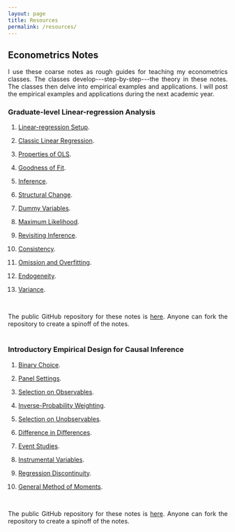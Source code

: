 ```yaml
---
layout: page
title: Resources
permalink: /resources/
---
```

## Econometrics Notes
<style>body {text-align: justify}</style>
I use these coarse notes as rough guides for teaching my econometrics classes. The classes develop---step-by-step---the theory in these notes. The classes then delve into empirical examples and applications. I will post the empirical examples and applications during the next academic year.
<br />

### Graduate-level Linear-regression Analysis
1. [Linear-regression Setup](https://www.dropbox.com/s/mjct4zovsw4q1bk/topic1_regressionsetup.pdf?dl=0). 

2. [Classic Linear Regression](https://www.dropbox.com/s/qg48r3k2vo5pqg6/topic2_classiclinear.pdf?dl=0). 

3. [Properties of OLS](https://www.dropbox.com/s/btvir5sd2acw94c/topic3_propertiesols.pdf?dl=0). 

4. [Goodness of Fit](https://www.dropbox.com/s/okz4lby9usvv2qe/topic4_goodnessfit.pdf?dl=0). 

5. [Inference](https://www.dropbox.com/s/qsivfauxuxz1h2m/topic5_inference.pdf?dl=0). 

6. [Structural Change](https://www.dropbox.com/s/ukqvjz964z399iq/topic6_structuralchange.pdf?dl=0). 

7. [Dummy Variables](https://www.dropbox.com/s/leil414f8l0k6o5/topic7_dummyvariables.pdf?dl=0). 

8. [Maximum Likelihood](https://www.dropbox.com/s/z5epp2woshwgnx3/topic8_ml.pdf?dl=0). 

9. [Revisiting Inference](https://www.dropbox.com/s/qevt80bkfgpbll8/topic8a_revisitinginference.pdf?dl=0). 

10. [Consistency](https://www.dropbox.com/s/s6uofkwyzxet65o/topic9_consistency.pdf?dl=0). 

11. [Omission and Overfitting](https://www.dropbox.com/s/ribu7dgaavd2n56/topic10_omissionoverfitting.pdf?dl=0). 

12. [Endogeneity](https://www.dropbox.com/s/8npjydd29coeli5/topic11_endogeneity.pdf?dl=0). 

13. [Variance](https://www.dropbox.com/s/0tksmn23cp5auv9/topic12_varianceestimation.pdf?dl=0).
<br />

The public GitHub repository for these notes is [here](https://github.com/jorgelgarcia/econ900-02). Anyone can fork the repository to create a spinoff of the notes.
<br />
<br />

### Introductory Empirical Design for Causal Inference
1. [Binary Choice](https://www.dropbox.com/s/wbdjg80qctm63tv/topic1_binary.pdf?dl=0). 

2. [Panel Settings](https://www.dropbox.com/s/mrz2pnnho7tj6h6/topic2_panel.pdf?dl=0). 

3. [Selection on Observables](https://www.dropbox.com/s/nc3fono3r8luy1f/topic3_selectionobservables.pdf?dl=0). 

4. [Inverse-Probability Weighting](https://www.dropbox.com/s/nymfskok83taunz/topic4_ipw.pdf?dl=0). 

5. [Selection on Unobservables](https://www.dropbox.com/s/kvywd6kc46dkxtm/topic5_selectionunobservables.pdf?dl=0). 

6. [Difference in Differences](https://www.dropbox.com/s/bwyplknr1ri1u3v/topic6_diffindiff.pdf?dl=0). 

7. [Event Studies](https://www.dropbox.com/s/unhx06gjkbw96p1/topic7_eventstudies.pdf?dl=0). 

8. [Instrumental Variables](https://www.dropbox.com/s/cueakty8tm215fa/topic8_iv.pdf?dl=0). 

9. [Regression Discontinuity](https://www.dropbox.com/s/q70umakfgvoiaxl/topic9_rdd.pdf?dl=0). 

10. [General Method of Moments](https://www.dropbox.com/s/aykxh62gmeuclgp/topic10_gmm.pdf?dl=0). 
<br />

The public GitHub repository for these notes is [here](https://github.com/jorgelgarcia/econ900-03). Anyone can fork the repository to create a spinoff of the notes.
<br />
<br />